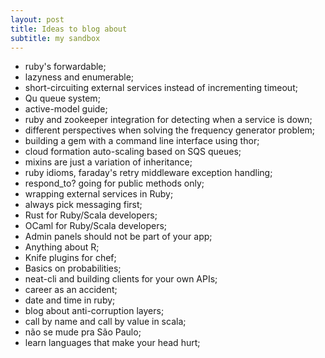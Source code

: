 ```yaml
---
layout: post
title: Ideas to blog about
subtitle: my sandbox
---
```


* ruby's forwardable;
* lazyness and enumerable;
* short-circuiting external services instead of incrementing timeout;
* Qu queue system;
* active-model guide;
* ruby and zookeeper integration for detecting when a service is down;
* different perspectives when solving the frequency generator problem;
* building a gem with a command line interface using thor;
* cloud formation auto-scaling based on SQS queues;
* mixins are just a variation of inheritance;
* ruby idioms, faraday's retry middleware exception handling;
* respond_to? going for public methods only;
* wrapping external services in Ruby;
* always pick messaging first;
* Rust for Ruby/Scala developers;
* OCaml for Ruby/Scala developers;
* Admin panels should not be part of your app;
* Anything about R;
* Knife plugins for chef;
* Basics on probabilities;
* neat-cli and building clients for your own APIs;
* career as an accident;
* date and time in ruby;
* blog about anti-corruption layers;
* call by name and call by value in scala;
* não se mude pra São Paulo;
* learn languages that make your head hurt;
